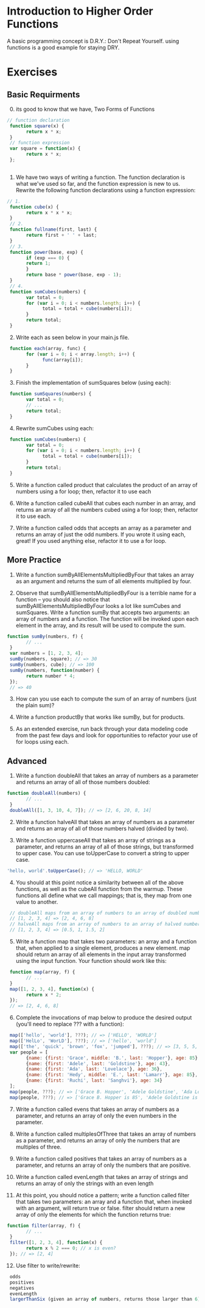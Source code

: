 
# Introduction to Higher Order Functions

A basic programming concept is D.R.Y.: Don't Repeat Yourself. using functions is a good example for staying DRY.

# Exercises

## Basic Requirments

0. its good to know that we have, Two Forms of Functions

```js
// function declaration 
 function square(x) { 
       return x * x; 
 } 
 // function expression 
 var square = function(x) { 
       return x * x; 
 }; 
 
```

1. We have two ways of writing a function. The function declaration is what we've used so far, and the function expression is new to us. Rewrite the following function declarations using a function expression:

```js
// 1. 
 function cube(x) { 
       return x * x * x; 
 } 
 // 2. 
 function fullname(first, last) { 
       return first + ' ' + last; 
 } 
 // 3. 
 function power(base, exp) { 
       if (exp === 0) { 
       return 1; 
       } 
       return base * power(base, exp - 1); 
 } 
 // 4. 
 function sumCubes(numbers) { 
       var total = 0; 
       for (var i = 0; i < numbers.length; i++) { 
             total = total + cube(numbers[i]); 
       } 
       return total; 
 }
```

2. Write each as seen below in your main.js file.

```js
 function each(array, func) { 
       for (var i = 0; i < array.length; i++) { 
             func(array[i]); 
       } 
 }
```

3. Finish the implementation of sumSquares below (using each):

```js
 function sumSquares(numbers) { 
       var total = 0; 
       // ... 
       return total; 
 }
```

4. Rewrite sumCubes using each:

```js
 function sumCubes(numbers) { 
       var total = 0; 
       for (var i = 0; i < numbers.length; i++) { 
             total = total + cube(numbers[i]); 
       } 
       return total; 
 }
```

5. Write a function called product that calculates the product of an array of numbers using a for loop; then, refactor it to use each

6. Write a function called cubeAll that cubes each number in an array, and returns an array of all the numbers cubed using a for loop; then, refactor it to use each.

7. Write a function called odds that accepts an array as a parameter and returns an array of just the odd numbers. If you wrote it using each, great! If you used anything else, refactor it to use a for loop.

## More Practice

1. Write a function sumByAllElementsMultipliedByFour that takes an array as an argument and returns the sum of all elements multiplied by four.

2. Observe that sumByAllElementsMultipliedByFour is a terrible name for a function – you should also notice that sumByAllElementsMultipliedByFour looks a lot like sumCubes and sumSquares. Write a function sumBy that accepts two arguments: an array of numbers and a function. The function will be invoked upon each element in the array, and its result will be used to compute the sum.

```js
function sumBy(numbers, f) { 
       // ... 
 } 
 var numbers = [1, 2, 3, 4]; 
 sumBy(numbers, square); // => 30 
 sumBy(numbers, cube); // => 100 
 sumBy(numbers, function(number) { 
       return number * 4; 
 }); 
 // => 40
```

3. How can you use each to compute the sum of an array of numbers (just the plain sum)?

4. Write a function productBy that works like sumBy, but for products.

5. As an extended exercise, run back through your data modeling code from the past few days and look for opportunities to refactor your use of for loops using each.

## Advanced

1. Write a function doubleAll that takes an array of numbers as a parameter and returns an array of all of those numbers doubled:

```js
function doubleAll(numbers) { 
       // ... 
 } 
 doubleAll([1, 3, 10, 4, 7]); // => [2, 6, 20, 8, 14]
```

2. Write a function halveAll that takes an array of numbers as a parameter and returns an array of all of those numbers halved (divided by two).

3. Write a function uppercaseAll that takes an array of strings as a parameter, and returns an array of all of those strings, but transformed to upper case. You can use toUpperCase to convert a string to upper case.

```js
'hello, world'.toUpperCase(); // => 'HELLO, WORLD'
```

4. You should at this point notice a similarity between all of the above functions, as well as the cubeAll function from the warmup. These functions all define what we call mappings; that is, they map from one value to another.

```js
 // doubleAll maps from an array of numbers to an array of doubled numbers 
 // [1, 2, 3, 4] => [2, 4, 6, 8] 
 // halveAll maps from an array of numbers to an array of halved numbers 
 // [1, 2, 3, 4] => [0.5, 1, 1.5, 2]
```

5. Write a function map that takes two parameters: an array and a function that, when applied to a single element, produces a new element. map should return an array of all elements in the input array transformed using the input function. Your function should work like this:

```js
 function map(array, f) { 
       // ... 
 } 
 map([1, 2, 3, 4], function(x) { 
       return x * 2; 
 }); 
 // => [2, 4, 6, 8]
```

6. Complete the invocations of map below to produce the desired output (you'll need to replace ??? with a function):

```js
 map(['hello', 'world'], ???); // => ['HELLO', 'WORLD'] 
 map(['HelLo', 'WorLD'], ???); // => ['hello', 'world'] 
 map(['the', 'quick', 'brown', 'fox', 'jumped'], ???); // => [3, 5, 5, 3, 6] 
 var people = [ 
       {name: {first: 'Grace', middle: 'B.', last: 'Hopper'}, age: 85}, 
       {name: {first: 'Adele', last: 'Goldstine'}, age: 43}, 
       {name: {first: 'Ada', last: 'Lovelace'}, age: 36}, 
       {name: {first: 'Hedy', middle: 'E.', last: 'Lamarr'}, age: 85}, 
       {name: {first: 'Ruchi', last: 'Sanghvi'}, age: 34} 
 ]; 
 map(people, ???); // => ['Grace B. Hopper', 'Adele Goldstine', 'Ada Lovelace', 'Hedy E. Lamarr', 'Ruchi Sanghvi'] 
 map(people, ???); // => ['Grace B. Hopper is 85', 'Adele Goldstine is 43', 'Ada Lovelace is 36', 'Hedy E. Lamarr is 85', 'Ruchi Sanghvi is 34']
```

7. Write a function called evens that takes an array of numbers as a parameter, and returns an array of only the even numbers in the parameter.

8. Write a function called multiplesOfThree that takes an array of numbers as a parameter, and returns an array of only the numbers that are multiples of three.

9. Write a function called positives that takes an array of numbers as a parameter, and returns an array of only the numbers that are positive.

10. Write a function called evenLength that takes an array of strings and returns an array of only the strings with an even length

11. At this point, you should notice a pattern; write a function called filter that takes two parameters: an array and a function that, when invoked with an argument, will return true or false. filter should return a new array of only the elements for which the function returns true:

```js
function filter(array, f) { 
       // ... 
 } 
 filter([1, 2, 3, 4], function(x) { 
       return x % 2 === 0; // x is even? 
 }); // => [2, 4]
```

12. Use filter to write/rewrite:

```js
 odds 
 positives 
 negatives 
 evenLength 
 largerThanSix (given an array of numbers, returns those larger than 6)
```
